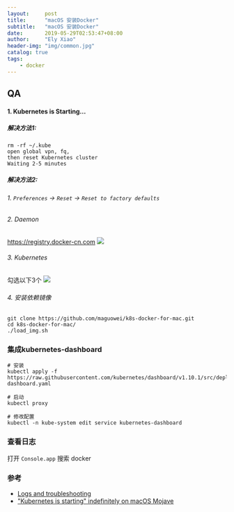 ```yaml
---
layout:     post
title:      "macOS 安装Docker"
subtitle:   "macOS 安装Docker"
date:       2019-05-29T02:53:47+08:00
author:     "Ely Xiao"
header-img: "img/common.jpg"
catalog: true
tags:
    - docker
---
```


## QA
#### 1. Kubernetes is Starting...
##### 解决方法1:
```
rm -rf ~/.kube
open global vpn, fq,
then reset Kubernetes cluster
Waiting 2-5 minutes
```

##### 解决方法2:
###### 1. `Preferences` -> `Reset` -> `Reset to factory defaults`
###### 2. Daemon
https://registry.docker-cn.com
![](/img/in-post/post-docker/15591117804985.jpg)

###### 3. Kubernetes
勾选以下3个
![](/img/in-post/post-docker/15591116616667.jpg)
 

###### 4. 安装依赖镜像
```
git clone https://github.com/maguowei/k8s-docker-for-mac.git
cd k8s-docker-for-mac/
./load_img.sh
```

### 集成kubernetes-dashboard
```
# 安装
kubectl apply -f https://raw.githubusercontent.com/kubernetes/dashboard/v1.10.1/src/deploy/recommended/kubernetes-dashboard.yaml

# 启动
kubectl proxy

# 修改配置
kubectl -n kube-system edit service kubernetes-dashboard
```

### 查看日志
打开 `Console.app` 搜索 docker

### 参考
* [Logs and troubleshooting](https://docs.docker.com/docker-for-mac/troubleshoot/#check-the-logs) 
* ["Kubernetes is starting" indefinitely on macOS Mojave](https://github.com/docker/for-mac/issues/3327)

